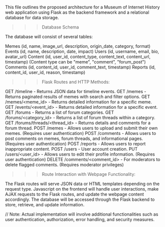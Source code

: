 This file outlines the proposed architecture for a Museum of Internet History web application using Flask as the backend framework and a relational database for data storage.

>>> Database Schema

The database will consist of several tables:

Memes (id, name, image_url, description, origin_date, category, format)
Events (id, name, description, date, impact)
Users (id, username, email, bio, avatar_url)
Content (id, user_id, content_type, content_text, content_url, timestamp) (Content type can be "meme", "comment", "forum_post")
Comments (id, content_id, user_id, comment_text, timestamp)
Reports (id, content_id, user_id, reason, timestamp)

>>> Flask Routes and HTTP Methods:

GET /timeline - Returns JSON data for timeline events.
GET /memes - Returns paginated results of memes with search and filter options.
GET /memes/<meme_id> - Returns detailed information for a specific meme.
GET /events/<event_id> - Returns detailed information for a specific event.
GET /forums - Returns a list of forum categories.
GET /forums/<category_id> - Returns a list of forum threads within a category.
GET /forums/threads/<thread_id> - Returns details and comments for a forum thread.
POST /memes - Allows users to upload and submit their own memes. (Requires user authentication)
POST /comments - Allows users to post comments on memes, forum threads, and informational pages. (Requires user authentication)
POST /reports - Allows users to report inappropriate content.
POST /users - User account creation.
PUT /users/<user_id> - Allows users to edit their profile information. (Requires user authentication)
DELETE /comments/<comment_id> - For moderators to delete flagged comments. (Requires moderator privileges)

>>> Route Interaction with Webpage Functionality:

The Flask routes will serve JSON data or HTML templates depending on the request type. Javascript on the frontend will handle user interactions, make AJAX requests to the Flask routes, and update the webpage content accordingly. The database will be accessed through the Flask backend to store, retrieve, and update information.

// Note: Actual implementation will involve additional functionalities such as user authentication, authorization, error handling, and security measures.
